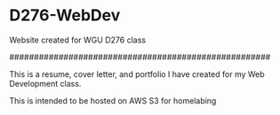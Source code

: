 # D276-WebDev
Website created for WGU D276 class

#####################################################

This is a resume, cover letter, and portfolio I have created for my Web Development class.

This is intended to be hosted on AWS S3 for homelabing
